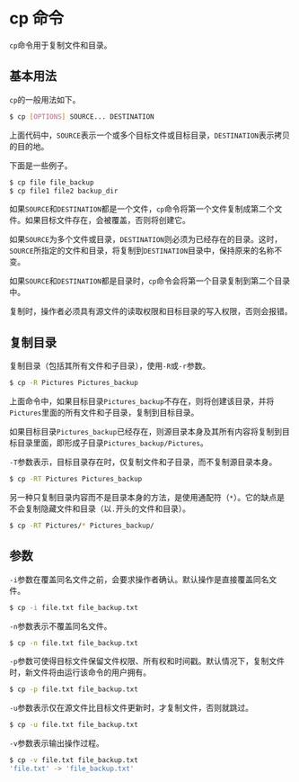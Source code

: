 # cp 命令

`cp`命令用于复制文件和目录。

## 基本用法

`cp`的一般用法如下。

```bash
$ cp [OPTIONS] SOURCE... DESTINATION
```

上面代码中，`SOURCE`表示一个或多个目标文件或目标目录，`DESTINATION`表示拷贝的目的地。

下面是一些例子。

```bash
$ cp file file_backup
$ cp file1 file2 backup_dir
```

如果`SOURCE`和`DESTINATION`都是一个文件，`cp`命令将第一个文件复制成第二个文件。如果目标文件存在，会被覆盖，否则将创建它。

如果`SOURCE`为多个文件或目录，`DESTINATION`则必须为已经存在的目录。这时，`SOURCE`所指定的文件和目录，将复制到`DESTINATION`目录中，保持原来的名称不变。

如果`SOURCE`和`DESTINATION`都是目录时，`cp`命令会将第一个目录复制到第二个目录中。

复制时，操作者必须具有源文件的读取权限和目标目录的写入权限，否则会报错。

## 复制目录

复制目录（包括其所有文件和子目录），使用`-R`或`-r`参数。

```bash
$ cp -R Pictures Pictures_backup
```

上面命令中，如果目标目录`Pictures_backup`不存在，则将创建该目录，并将`Pictures`里面的所有文件和子目录，复制到目标目录。

如果目标目录`Pictures_backup`已经存在，则源目录本身及其所有内容将复制到目标目录里面，即形成子目录`Pictures_backup/Pictures`。

`-T`参数表示，目标目录存在时，仅复制文件和子目录，而不复制源目录本身。

```bash
$ cp -RT Pictures Pictures_backup
```

另一种只复制目录内容而不是目录本身的方法，是使用通配符（`*`）。它的缺点是不会复制隐藏文件和目录（以`.`开头的文件和目录）。

```bash
$ cp -RT Pictures/* Pictures_backup/
```

## 参数

`-i`参数在覆盖同名文件之前，会要求操作者确认。默认操作是直接覆盖同名文件。

```bash
$ cp -i file.txt file_backup.txt
```

`-n`参数表示不覆盖同名文件。

```bash
$ cp -n file.txt file_backup.txt
```

`-p`参数可使得目标文件保留文件权限、所有权和时间戳。默认情况下，复制文件时，新文件将由运行该命令的用户拥有。

```bash
$ cp -p file.txt file_backup.txt
```

`-u`参数表示仅在源文件比目标文件更新时，才复制文件，否则就跳过。

```bash
$ cp -u file.txt file_backup.txt
```

`-v`参数表示输出操作过程。

```bash
$ cp -v file.txt file_backup.txt
'file.txt' -> 'file_backup.txt'
```


